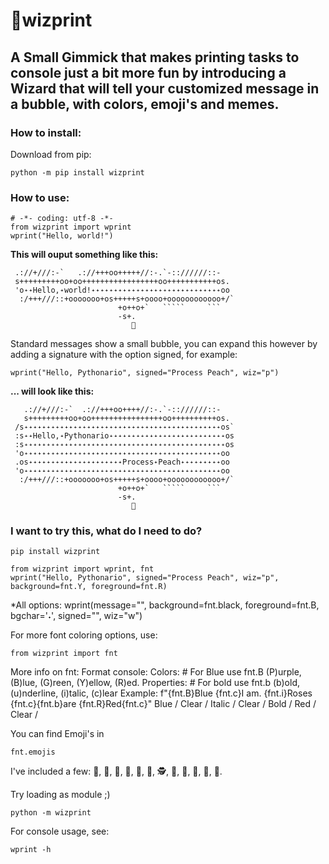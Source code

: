 # 🧙wizprint 
## A Small Gimmick that makes printing tasks to console just a bit more fun by introducing a Wizard that will tell your customized message in a bubble, with colors, emoji's and memes.

### How to install:
Download from pip:
```
python -m pip install wizprint
```

### How to use:
```
# -*- coding: utf-8 -*-
from wizprint import wprint
wprint("Hello, world!") 
```
**This will ouput something like this:**
```
 .://+///:-`   .://+++oo+++++//:-.`-:://////::-
 s+++++++++oo+oo+++++++++++++++++oo+++++++++++os. 
 'o˖˖Hello,˖world!˖˖˖˖˖˖˖˖˖˖˖˖˖˖˖˖˖˖˖˖˖˖˖˖˖˖˖˖˖oo
  :/+++///::+ooooooo+os+++++s+oooo+oooooooooooo+/`
                        +o++o+`   `````     ```
                        -s+.
                           🧙
```
Standard messages show a small bubble, you can expand this however by adding a signature with the option signed, for example:
```
wprint("Hello, Pythonario", signed="Process Peach", wiz="p")
```
**... will look like this:**
```
   .://+///:-`  .://+++oo++++//:-.`-:://////::-
   s+++++++++oo+oo++++++++++++++++oo++++++++++os. 
 /s˖˖˖˖˖˖˖˖˖˖˖˖˖˖˖˖˖˖˖˖˖˖˖˖˖˖˖˖˖˖˖˖˖˖˖˖˖˖˖˖˖˖˖˖os`
 :s˖˖Hello,˖Pythonario˖˖˖˖˖˖˖˖˖˖˖˖˖˖˖˖˖˖˖˖˖˖˖˖˖˖os
 :s˖˖˖˖˖˖˖˖˖˖˖˖˖˖˖˖˖˖˖˖˖˖˖˖˖˖˖˖˖˖˖˖˖˖˖˖˖˖˖˖˖˖˖˖˖os
 'o˖˖˖˖˖˖˖˖˖˖˖˖˖˖˖˖˖˖˖˖˖˖˖˖˖˖˖˖˖˖˖˖˖˖˖˖˖˖˖˖˖˖˖˖oo
 .os˖˖˖˖˖˖˖˖˖˖˖˖˖˖˖˖˖˖˖˖˖Process˖Peach˖˖˖˖˖˖˖˖˖oo
 'o˖˖˖˖˖˖˖˖˖˖˖˖˖˖˖˖˖˖˖˖˖˖˖˖˖˖˖˖˖˖˖˖˖˖˖˖˖˖˖˖˖˖˖˖oo
  :/+++///::+ooooooo+os+++++s+oooo+oooooooooooo+/`
                        +o++o+`   `````     ```
                        -s+.
                           👸
```

### I want to try this, what do I need to do?
```
pip install wizprint

from wizprint import wprint, fnt
wprint("Hello, Pythonario", signed="Process Peach", wiz="p", background=fnt.Y, foreground=fnt.R)
```
*All options:
wprint(message="", background=fnt.black, foreground=fnt.B, bgchar='˖', signed="", wiz="w")

For more font coloring options, use:
```
from wizprint import fnt
```
More info on fnt:
Format console: 
Colors: # For Blue use fnt.B
(P)urple, (B)lue, (G)reen, (Y)ellow, (R)ed.
Properties: # For bold use fnt.b
(b)old, (u)nderline, (i)talic, (c)lear
Example: f"{fnt.B}Blue {fnt.c}I am. {fnt.i}Roses {fnt.c}{fnt.b}are {fnt.R}Red{fnt.c}"
            Blue /     Clear /     Italic /      Clear / Bold /      Red /   Clear /

You can find Emoji's in 
```
fnt.emojis
```
I've included a few:
🧙, 👸, 👵, 👴, 🎅, 👮, 🕵, 👩, 👨, 👩, 🦸, 🧚.


Try loading as module ;)
```
python -m wizprint
```

For console usage, see:
```
wprint -h
```
